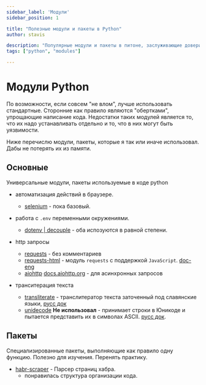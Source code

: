 ```yaml
---
sidebar_label: 'Модули'
sidebar_position: 1

title: "Полезные модули и пакеты в Python"
author: stavis

description: "Популярные модули и пакеты в питоне, заслуживающие доверия и часто используемые."
tags: ["python", "modules"]

---
```


# Модули Python

По возможности, если совсем "не влом", лучше использовать стандартные. 
Сторонние как правило являются "обертками", упрощающие написание кода. Недостатки таких модулей является то, что их надо устанавливать отдельно и то, что в них могут быть уязвимости.

Ниже перечислю модули, пакеты, которые я так или иначе использовал. Дабы не потерять их из памяти.

## Основные 
Универсальные модули, пакеты используемые в коде python

- автоматизация действий в браузере.
    - [selenium](./selenium-python.md) - пока базовый.

- работа с `.env` переменными окружениями.
    - [dotenv | decouple](./env-dotenv.md) - оба испозуются в равной степени.

- http запросы
    - [requests](https://github.com/psf/requests) - без комментариев
    - [requests-html](https://github.com/psf/requests-html) - модуль `requests` с поддержкой `JavaScript`. [doc-eng](https://requests-html.kennethreitz.org/)
    - [aiohttp](https://github.com/aio-libs/aiohttp) [docs.aiohttp.org](https://docs.aiohttp.org/en/latest/index.html) - для асинхронных запросов

- транситерация текста
    - [transliterate](https://github.com/barseghyanartur/transliterate) - транслитератор текста заточенный под славянские языки, [русс док](https://docs-python.ru/packages/modul-transliterate-python/)
    - [unidecode](https://github.com/avian2/unidecode) **Не использовал** - принимает строки в Юникоде и пытается представить их в символах ASCII. [русс док](https://docs-python.ru/packages/unicode-to-ascii/).


## Пакеты
Специализированные пакеты, выполняющие как правило одну функцию.
Полезно для изучения. Перенять практику.

- [habr-scraper](https://github.com/a1d4r/habr-scraper) - Парсер страниц хабра.
    - понравилась структура организации кода.

